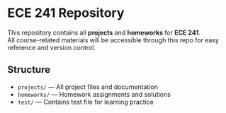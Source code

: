 # ECE 241 Repository

This repository contains all **projects** and **homeworks** for **ECE 241**.  
All course-related materials will be accessible through this repo for easy reference and version control.

## Structure
- `projects/` — All project files and documentation  
- `homeworks/` — Homework assignments and solutions
- `test/` — Contains test file for learning practice
